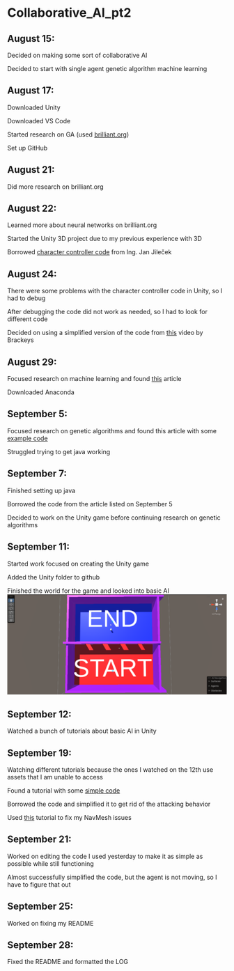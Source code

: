 # Collaborative_AI_pt2

## August 15:
Decided on making some sort of collaborative AI

Decided to start with single agent genetic algorithm machine learning

## August 17:
Downloaded Unity

Downloaded VS Code

Started research on GA (used [brilliant.org](https://brilliant.org/courses/intro-neural-networks/introduction-65/))

Set up GitHub

## August 21: 
Did more research on brilliant.org

## August 22:
Learned more about neural networks on brilliant.org

Started the Unity 3D project due to my previous experience with 3D

Borrowed [character controller code](https://itnext.io/how-to-write-a-simple-3d-character-controller-in-unity-1a07b954a4ca) from Ing. Jan Jileček

## August 24: 
There were some problems with the character controller code in Unity, so I had to debug

After debugging the code did not work as needed, so I had to look for different code

Decided on using a simplified version of the code from [this](https://www.youtube.com/watch?v=4HpC--2iowE) video by Brackeys 

## August 29:
Focused research on machine learning and found [this](https://machinelearningmastery.com/machine-learning-in-python-step-by-step/) article

Downloaded Anaconda

## September 5:
Focused research on genetic algorithms and found this article with some [example code](https://towardsdatascience.com/introduction-to-genetic-algorithms-including-example-code-e396e98d8bf3)

Struggled trying to get java working

## September 7:
Finished setting up java

Borrowed the code from the article listed on September 5 

Decided to work on the Unity game before continuing research on genetic algorithms

## September 11:
Started work focused on creating the Unity game

Added the Unity folder to github

Finished the world for the game and looked into basic AI
![Image of the Unity World](https://github.com/DakotaRo/Collaborative_AI_attempt2/blob/main/images/Unity%20World%20Overview.png)

## September 12:
Watched a bunch of tutorials about basic AI in Unity

## September 19:
Watching different tutorials because the ones I watched on the 12th use assets that I am unable to access

Found a tutorial with some [simple code](https://www.youtube.com/watch?v=UjkSFoLxesw)

Borrowed the code and simplified it to get rid of the attacking behavior

Used [this](https://www.youtube.com/watch?v=mJu-zdZ9dyE) tutorial to fix my NavMesh issues

## September 21:
Worked on editing the code I used yesterday to make it as simple as possible while still functioning

Almost successfully simplified the code, but the agent is not moving, so I have to figure that out

## September 25:
Worked on fixing my README

## September 28:
Fixed the README and formatted the LOG
